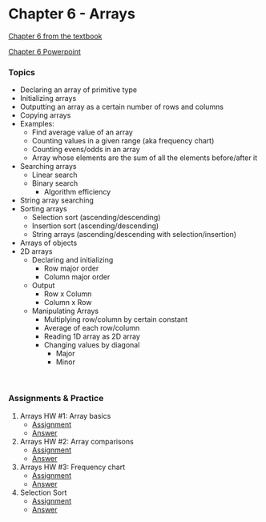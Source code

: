 # Chapter 6 - Arrays

[Chapter 6 from the textbook](JSS_ch6.pdf)

[Chapter 6 Powerpoint](JSS_ch6_ppt.pdf)



### Topics

- Declaring an array of primitive type
- Initializing arrays
- Outputting an array as a certain number of rows and columns
- Copying arrays
- Examples:
  - Find average value of an array
  - Counting values in a given range (aka frequency chart)
  - Counting evens/odds in an array
  - Array whose elements are the sum of all the elements before/after it
- Searching arrays
  - Linear search
  - Binary search
    - Algorithm efficiency
- String array searching
- Sorting arrays
  - Selection sort (ascending/descending)
  - Insertion sort (ascending/descending)
  - String arrays (ascending/descending with selection/insertion)
- Arrays of objects
- 2D arrays
  - Declaring and initializing
    - Row major order
    - Column major order
  - Output
    - Row x Column
    - Column x Row
  - Manipulating Arrays
    - Multiplying row/column by certain constant
    - Average of each row/column
    - Reading 1D array as 2D array
    - Changing values by diagonal
      - Major
      - Minor


<br>

### Assignments & Practice

1. Arrays HW #1: Array basics
   - [Assignment](Ch6_Assignments/ArraysHW1.pdf)
   - [Answer](Ch6_Answers/src/ch6/ArrayHW1.java)
2. Arrays HW #2: Array comparisons
   - [Assignment](Ch6_Assignments/ArraysHW2.pdf)
   - [Answer](Ch6_Answers/src/ch6/ArrayHW2.java)
3. Arrays HW #3: Frequency chart
   - [Assignment](Ch6_Assignments/ArraysHW3.pdf)
   - [Answer](Ch6_Answers/src/ch6/ArrayHW3.java)
4. Selection Sort
   - [Assignment](Ch6_Assignments/SelectionSort.jpg)
   - [Answer](Ch6_Answers/src/ch6/SelectionSort.java)